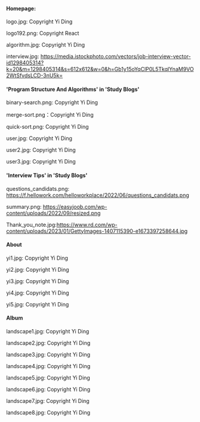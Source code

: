 #### Homepage: 

logo.jpg:  Copyright Yi Ding

logo192.png:  Copyright React

algorithm.jpg: Copyright Yi Ding

interview.jpg: https://media.istockphoto.com/vectors/job-interview-vector-id1298405314?k=20&m=1298405314&s=612x612&w=0&h=Gb1y15oYqClP0L5TkqlYnaM9VO2WtSfvdsLCD-3nU5k=

#### 'Program Structure And Algorithms' in 'Study Blogs'

binary-search.png: Copyright Yi Ding

merge-sort.png：Copyright Yi Ding

quick-sort.png:  Copyright Yi Ding

user.jpg:  Copyright Yi Ding

user2.jpg:  Copyright Yi Ding

user3.jpg:  Copyright Yi Ding

#### 'Interview Tips' in 'Study Blogs'

questions_candidats.png: https://f.hellowork.com/helloworkplace/2022/06/questions_candidats.png

summary.png: https://easyjoob.com/wp-content/uploads/2022/09/resized.png

Thank_you_note.jpg:https://www.rd.com/wp-content/uploads/2023/01/GettyImages-1407115390-e1673397258644.jpg



#### About

yi1.jpg:  Copyright Yi Ding

yi2.jpg:  Copyright Yi Ding

yi3.jpg:  Copyright Yi Ding

yi4.jpg:  Copyright Yi Ding

yi5.jpg:  Copyright Yi Ding



#### Album

landscape1.jpg: Copyright Yi Ding

landscape2.jpg: Copyright Yi Ding

landscape3.jpg: Copyright Yi Ding

landscape4.jpg: Copyright Yi Ding

landscape5.jpg: Copyright Yi Ding

landscape6.jpg: Copyright Yi Ding

landscape7.jpg: Copyright Yi Ding

landscape8.jpg: Copyright Yi Ding


